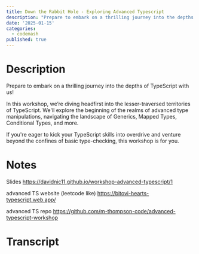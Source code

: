 ```yaml
---
title: Down the Rabbit Hole - Exploring Advanced Typescript
description: "Prepare to embark on a thrilling journey into the depths of TypeScript with us! In this workshop, we’re diving headfirst into the lesser-traversed territories of TypeScript. We'll explore the beginning of the realms of advanced type manipulations, navigating the landscape of Generics, Mapped Types, Conditional Types, and more. If you're eager to kick your TypeScript skills into overdrive and venture beyond the confines of basic type-checking, this workshop is for you."
date: '2025-01-15'
categories:
  - codemash
published: true
---
```


# Description

Prepare to embark on a thrilling journey into the depths of TypeScript with us!

In this workshop, we’re diving headfirst into the lesser-traversed territories of TypeScript. We'll explore the beginning of the realms of advanced type manipulations, navigating the landscape of Generics, Mapped Types, Conditional Types, and more.

If you're eager to kick your TypeScript skills into overdrive and venture beyond the confines of basic type-checking, this workshop is for you.

# Notes

Slides
https://davidnic11.github.io/workshop-advanced-typescript/1

advanced TS website (leetcode like)
https://bitovi-hearts-typescript.web.app/

advanced TS repo
https://github.com/m-thompson-code/advanced-typescript-workshop

# Transcript
